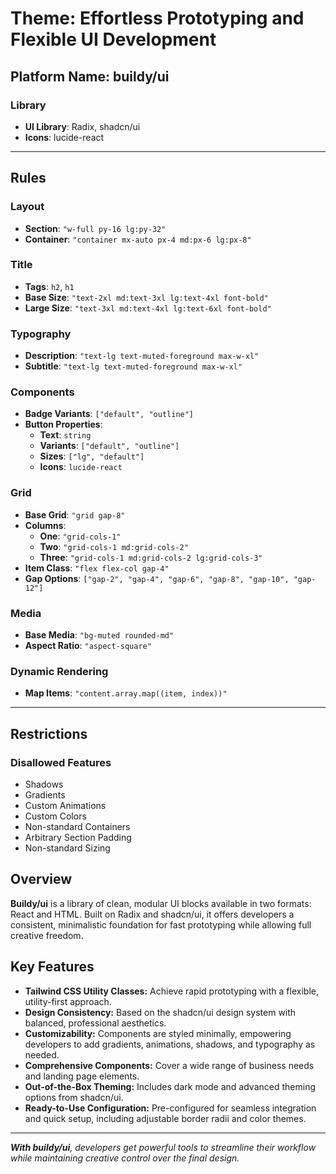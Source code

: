# Theme: Effortless Prototyping and Flexible UI Development

## Platform Name: buildy/ui

### Library
- **UI Library**: Radix, shadcn/ui
- **Icons**: lucide-react

---

## Rules
### Layout
- **Section**: `"w-full py-16 lg:py-32"`
- **Container**: `"container mx-auto px-4 md:px-6 lg:px-8"`

### Title
- **Tags**: `h2`, `h1`
- **Base Size**: `"text-2xl md:text-3xl lg:text-4xl font-bold"`
- **Large Size**: `"text-3xl md:text-4xl lg:text-6xl font-bold"`

### Typography
- **Description**: `"text-lg text-muted-foreground max-w-xl"`
- **Subtitle**: `"text-lg text-muted-foreground max-w-xl"`

### Components
- **Badge Variants**: `["default", "outline"]`
- **Button Properties**:
  - **Text**: `string`
  - **Variants**: `["default", "outline"]`
  - **Sizes**: `["lg", "default"]`
  - **Icons**: `lucide-react`

### Grid
- **Base Grid**: `"grid gap-8"`
- **Columns**:
  - **One**: `"grid-cols-1"`
  - **Two**: `"grid-cols-1 md:grid-cols-2"`
  - **Three**: `"grid-cols-1 md:grid-cols-2 lg:grid-cols-3"`
- **Item Class**: `"flex flex-col gap-4"`
- **Gap Options**: `["gap-2", "gap-4", "gap-6", "gap-8", "gap-10", "gap-12"]`

### Media
- **Base Media**: `"bg-muted rounded-md"`
- **Aspect Ratio**: `"aspect-square"`

### Dynamic Rendering
- **Map Items**: `"content.array.map((item, index))"`

---

## Restrictions
### Disallowed Features
- Shadows
- Gradients
- Custom Animations
- Custom Colors
- Non-standard Containers
- Arbitrary Section Padding
- Non-standard Sizing

## Overview

**Buildy/ui** is a library of clean, modular UI blocks available in two formats: React and HTML. Built on Radix and shadcn/ui, it offers developers a consistent, minimalistic foundation for fast prototyping while allowing full creative freedom.

## Key Features

- **Tailwind CSS Utility Classes:** Achieve rapid prototyping with a flexible, utility-first approach.
- **Design Consistency:** Based on the shadcn/ui design system with balanced, professional aesthetics.
- **Customizability:** Components are styled minimally, empowering developers to add gradients, animations, shadows, and typography as needed.
- **Comprehensive Components:** Cover a wide range of business needs and landing page elements.
- **Out-of-the-Box Theming:** Includes dark mode and advanced theming options from shadcn/ui.
- **Ready-to-Use Configuration:** Pre-configured for seamless integration and quick setup, including adjustable border radii and color themes.

---

***With buildy/ui**, developers get powerful tools to streamline their workflow while maintaining creative control over the final design.*